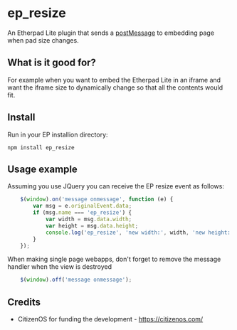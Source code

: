 # ep_resize

An Etherpad Lite plugin that sends a [postMessage](https://developer.mozilla.org/en-US/docs/Web/API/Window/postMessage "postMessage documentation in MDN") to embedding page when pad size changes.

## What is it good for?

For example when you want to embed the Etherpad Lite in an iframe and want the iframe size to dynamically change so that all the contents would fit.

## Install

Run in your EP installion directory:
```
npm install ep_resize
```

## Usage example

Assuming you use JQuery you can receive the EP resize event as follows:

```javascript
    $(window).on('message onmessage', function (e) {
        var msg = e.originalEvent.data;
        if (msg.name === 'ep_resize') {
            var width = msg.data.width;
            var height = msg.data.height;
            console.log('ep_resize', 'new width:', width, 'new height:', height);
        }
    });
```

When making single page webapps, don't forget to remove the message handler when the view is destroyed

```javascript
    $(window).off('message onmessage');
```


## Credits

* CitizenOS for funding the development - https://citizenos.com/
